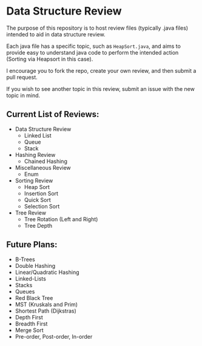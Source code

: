 # Data Structure Review

The purpose of this repository is to host review files (typically .java files) intended to aid in data structure review.    

Each java file has a specific topic, such as `HeapSort.java`, and aims to provide easy to understand java code to perform the
intended action (Sorting via Heapsort in this case).    

I encourage you to fork the repo, create your own review, and then submit a pull request.    

If you wish to see another topic in this review, submit an issue with the new topic in mind.    

## Current List of Reviews:  

- Data Structure Review  
  - Linked List
  - Queue
  - Stack    
- Hashing Review  
  - Chained Hashing    
- Miscellaneous Review  
  - Enum    
- Sorting Review  
  - Heap Sort    
  - Insertion Sort    
  - Quick Sort    
  - Selection Sort    
- Tree Review  
  - Tree Rotation (Left and Right)  
  - Tree Depth   

## Future Plans:
- B-Trees
- Double Hashing
- Linear/Quadratic Hashing
- Linked-Lists
- Stacks
- Queues
- Red Black Tree
- MST (Kruskals and Prim)
- Shortest Path (Dijkstras)
- Depth First
- Breadth First
- Merge Sort  
- Pre-order, Post-order, In-order
